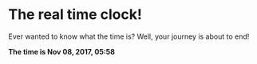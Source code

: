 # The real time clock!

Ever wanted to know what the time is? Well, your journey is about to end!

**The time is Nov 08, 2017, 05:58**